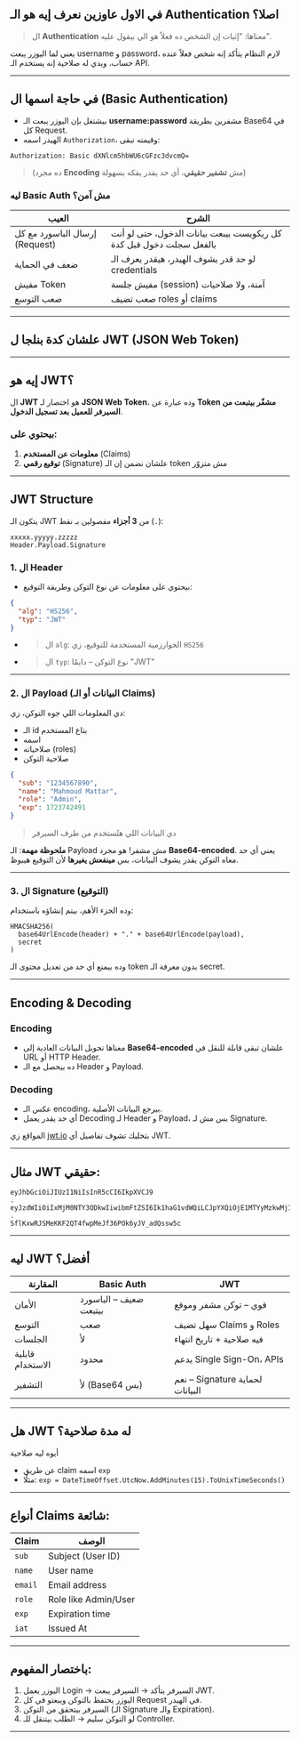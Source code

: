 
## في الاول عاوزين نعرف إيه هو الـ Authentication اصلا؟


> ال **Authentication** معناها: "إثبات إن الشخص ده فعلاً هو الي بيقول عليه".

يعني لما اليوزر يبعت username و password، لازم النظام يتأكد إنه شخص فعلاً عنده حساب، ويدي له صلاحية إنه يستخدم الـ API.

---

## في حاجة اسمها ال (Basic Authentication)

* بيشتغل بإن اليوزر يبعت الـ **username\:password** مشفرين بطريقة Base64 في كل Request.
* الهيدر اسمه `Authorization`، وقيمته تبقى:

```http
Authorization: Basic dXNlcm5hbWU6cGFzc3dvcmQ=
```

> (ده مجرد **Encoding** مش **تشفير حقيقي**، أي حد يقدر يفكه بسهولة)

### ليه Basic Auth مش آمن؟

| العيب                        | الشرح                                                               |
| ---------------------------- | ------------------------------------------------------------------- |
| إرسال الباسورد مع كل (Request) | كل ريكويست بيبعت بيانات الدخول، حتى لو أنت بالفعل سجلت دخول قبل كدة |
| ضعف في الحماية               | لو حد قدر يشوف الهيدر، هيقدر يعرف الـ credentials                   |
| مفيش Token                   | مفيش جلسة (session) آمنة، ولا صلاحيات                               |
| صعب التوسع                   | صعب تضيف roles أو claims                                            |

---

## علشان كدة بنلجا ل JWT (JSON Web Token)

---

## إيه هو JWT؟

ال **JWT** هو اختصار لـ **JSON Web Token**، وده عبارة عن **Token مشفّر بيتبعت من السيرفر للعميل بعد تسجيل الدخول**.

### بيحتوي على:

1. **معلومات عن المستخدم** (Claims)
2. **توقيع رقمي** (Signature) علشان نضمن إن الـ token مش متزوّر

---

##  JWT Structure

يتكون الـ JWT من **3 أجزاء** مفصولين بـ نقط (`.`):

```text
xxxxx.yyyyy.zzzzz
Header.Payload.Signature
```

### 1. ال **Header**

* بيحتوي على معلومات عن نوع التوكن وطريقة التوقيع:

```json
{
  "alg": "HS256", 
  "typ": "JWT"
}
```

- > ال `alg`: الخوارزمية المستخدمة للتوقيع، زي `HS256`
- > ال `typ`: نوع التوكن – دايمًا "JWT"

---

### 2. ال **Payload** (البيانات أو الـ Claims)

دي المعلومات اللي جوه التوكن، زي:

* الـ id بتاع المستخدم
* اسمه
* صلاحياته (roles)
* صلاحية التوكن

```json
{
  "sub": "1234567890",
  "name": "Mahmoud Mattar",
  "role": "Admin",
  "exp": 1723742491
}
```

> دي البيانات اللي هتُستخدم من طرف السيرفر

**ملحوظة مهمة**:
الـ Payload مش مشفر! هو مجرد **Base64-encoded**. يعني أي حد معاه التوكن يقدر يشوف البيانات، بس **مينفعش يغيرها** لأن التوقيع هيبوظ.

---

### 3. ال **Signature** (التوقيع)

وده الجزء الأهم، بيتم إنشاؤه باستخدام:

```
HMACSHA256(
  base64UrlEncode(header) + "." + base64UrlEncode(payload), 
  secret
)
```

وده بيمنع أي حد من تعديل محتوى الـ token بدون معرفة الـ secret.

---

## Encoding & Decoding

### Encoding

* معناها تحويل البيانات العادية إلى **Base64-encoded** علشان تبقى قابلة للنقل في URL أو HTTP Header.
* ده بيحصل مع الـ Header و Payload.

### Decoding

* عكس الـ encoding، بيرجع البيانات الأصلية.
* أي حد يقدر يعمل Decoding لـ Header و Payload، بس مش لـ Signature.

المواقع زي [jwt.io](https://jwt.io) بتخليك تشوف تفاصيل أي JWT.

---

## مثال JWT حقيقي:

```text
eyJhbGciOiJIUzI1NiIsInR5cCI6IkpXVCJ9
.
eyJzdWIiOiIxMjM0NTY3ODkwIiwibmFtZSI6Ik1haG1vdWQiLCJpYXQiOjE1MTYyMzkwMjIsInJvbGUiOiJBZG1pbiJ9
.
SflKxwRJSMeKKF2QT4fwpMeJf36POk6yJV_adQssw5c
```

---

## ليه JWT أفضل؟

| المقارنة         | Basic Auth             | JWT                             |
| ---------------- | ---------------------- | ------------------------------- |
| الأمان           | ضعيف – الباسورد بيتبعت | قوي – توكن مشفر وموقع           |
| التوسع           | صعب                    | سهل تضيف Claims و Roles         |
| الجلسات          | لأ                     | فيه صلاحية + تاريخ انتهاء       |
| قابلية الاستخدام | محدود                  | يدعم Single Sign-On، APIs       |
| التشفير          | لأ (Base64 بس)         | نعم – Signature لحماية البيانات |

---

## هل JWT له مدة صلاحية؟

أيوه ليه صلاحية

* عن طريق claim اسمه `exp`
* مثلًا: `exp = DateTimeOffset.UtcNow.AddMinutes(15).ToUnixTimeSeconds()`

---

## أنواع Claims شائعة:

| Claim   | الوصف                |
| ------- | -------------------- |
| `sub`   | Subject (User ID)    |
| `name`  | User name            |
| `email` | Email address        |
| `role`  | Role like Admin/User |
| `exp`   | Expiration time      |
| `iat`   | Issued At            |

---

## باختصار المفهوم:

1. اليوزر يعمل Login → السيرفر يتأكد → السيرفر يبعت JWT.
2. اليوزر يحتفظ بالتوكن ويبعتو في كل Request في الهيدر.
3. السيرفر بيتحقق من التوكن (الـ Signature والـ Expiration).
4. لو التوكن سليم → الطلب بيتنقل للـ Controller.

---
